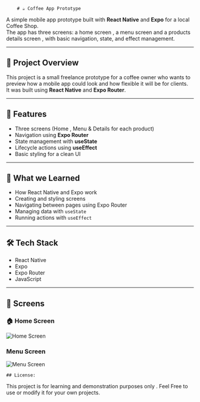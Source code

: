          

        # ☕ Coffee App Prototype

A simple mobile app prototype built with **React Native** and **Expo** for a local Coffee Shop.  
The app has three screens: a home screen , a menu screen and a products details screen , with basic navigation, state, and effect management.

---

## 🚀 Project Overview

This project is a small freelance prototype for a coffee owner who wants to preview how a mobile app could look and how flexible it will be for clients.  
It was built using **React Native** and **Expo Router**.

---

## 📱 Features

- Three screens (Home , Menu & Details for each product)
- Navigation using **Expo Router**
- State management with **useState**
- Lifecycle actions using **useEffect**
- Basic styling for a clean UI

---

## 🧠 What we Learned

- How React Native and Expo work  
- Creating and styling screens  
- Navigating between pages using Expo Router  
- Managing data with `useState`  
- Running actions with `useEffect`

---

## 🛠️ Tech Stack

- React Native  
- Expo  
- Expo Router  
- JavaScript

---



## 📱 Screens

### 🏠 Home Screen

![Home Screen](https://i.postimg.cc/gwHKXSVV/Screenshot-20251024-115159-Expo-Go.jpg)

###  Menu Screen

![Menu Screen](https://i.postimg.cc/Z9xLB78c/Screenshot-20251024-115204-Expo-Go.jpg)





    ## License:
   This project is for learning and demonstration purposes only .
   Feel Free to use or modify it for your own projects.










     
